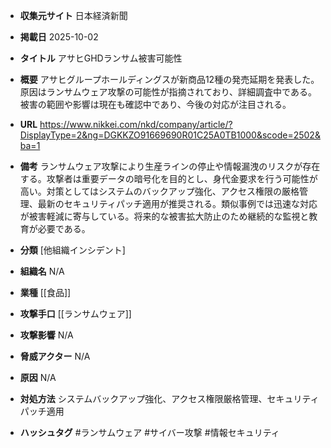- **収集元サイト**
日本経済新聞

- **掲載日**
2025-10-02

- **タイトル**
アサヒGHDランサム被害可能性

- **概要**
アサヒグループホールディングスが新商品12種の発売延期を発表した。原因はランサムウェア攻撃の可能性が指摘されており、詳細調査中である。被害の範囲や影響は現在も確認中であり、今後の対応が注目される。

- **URL**
https://www.nikkei.com/nkd/company/article/?DisplayType=2&ng=DGKKZO91669690R01C25A0TB1000&scode=2502&ba=1

- **備考**
ランサムウェア攻撃により生産ラインの停止や情報漏洩のリスクが存在する。攻撃者は重要データの暗号化を目的とし、身代金要求を行う可能性が高い。対策としてはシステムのバックアップ強化、アクセス権限の厳格管理、最新のセキュリティパッチ適用が推奨される。類似事例では迅速な対応が被害軽減に寄与している。将来的な被害拡大防止のため継続的な監視と教育が必要である。

- **分類**
[他組織インシデント]

- **組織名**
N/A

- **業種**
[[食品]]

- **攻撃手口**
[[ランサムウェア]]

- **攻撃影響**
N/A

- **脅威アクター**
N/A

- **原因**
N/A

- **対処方法**
システムバックアップ強化、アクセス権限厳格管理、セキュリティパッチ適用

- **ハッシュタグ**
#ランサムウェア #サイバー攻撃 #情報セキュリティ
